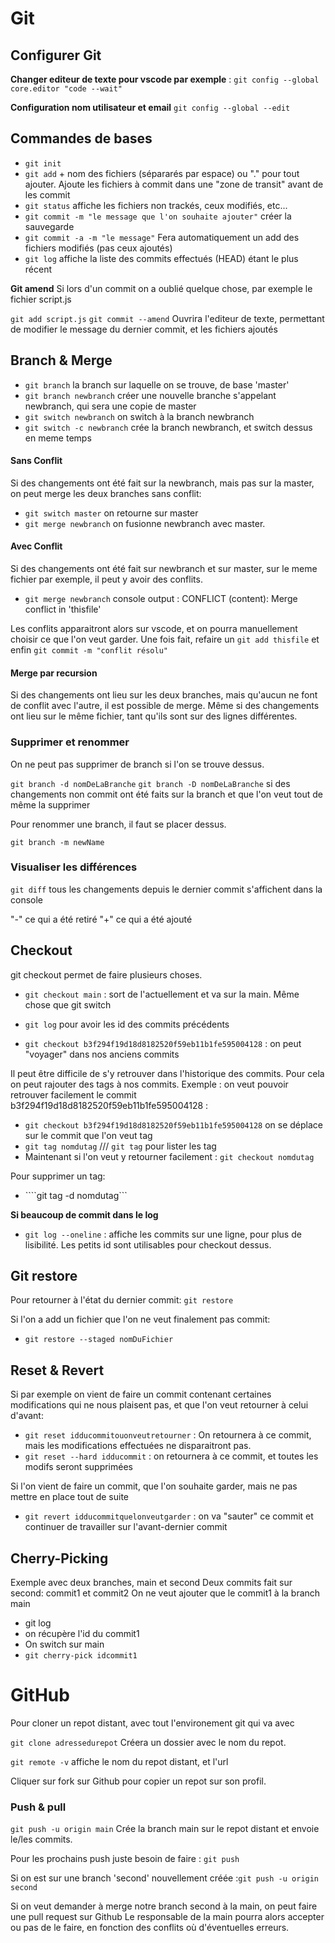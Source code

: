 # Git 

## Configurer Git 

**Changer editeur de texte pour vscode par exemple** : ```git config --global core.editor "code --wait"``` 

**Configuration nom utilisateur et email**
```git config --global --edit```

## Commandes de bases

- ```git init```
- ```git add``` + nom des fichiers (sépararés par espace) ou "." pour tout ajouter. Ajoute les fichiers à commit dans une "zone de transit" avant de les commit
- ```git status``` affiche les fichiers non trackés, ceux modifiés, etc...
- ```git commit -m "le message que l'on souhaite ajouter"``` créer la sauvegarde 
- ```git commit -a -m "le message"``` Fera automatiquement un add des fichiers modifiés (pas ceux ajoutés)
- ```git log``` affiche la liste des commits effectués (HEAD) étant le plus récent

**Git amend**
Si lors d'un commit on a oublié quelque chose, par exemple le fichier script.js

```git add script.js```
```git commit --amend``` Ouvrira l'editeur de texte, permettant de modifier le message du dernier commit, et les fichiers ajoutés


## Branch & Merge

- ```git branch``` la branch sur laquelle on se trouve, de base 'master'
- ```git branch newbranch``` créer une nouvelle branche s'appelant newbranch, qui sera une copie de master
- ```git switch newbranch``` on switch à la branch newbranch
- ```git switch -c newbranch``` crée la branch newbranch, et switch dessus en meme temps


#### Sans Conflit
Si des changements ont été fait sur la newbranch, mais pas sur la master, on peut merge les deux branches sans conflit:
- ```git switch master``` on retourne sur master
- ```git merge newbranch``` on fusionne newbranch avec master. 

#### Avec Conflit
Si des changements ont été fait sur newbranch et sur master, sur le meme fichier par exemple, il peut y avoir des conflits. 
- ```git merge newbranch``` console output : CONFLICT (content): Merge conflict in 'thisfile'

Les conflits apparaitront alors sur vscode, et on pourra manuellement choisir ce que l'on veut garder.
Une fois fait, refaire un ```git add thisfile``` et enfin ```git commit -m "conflit résolu"```


#### Merge par recursion

Si des changements ont lieu sur les deux branches, mais qu'aucun ne font de conflit avec l'autre, il est possible de merge. Même si des changements ont lieu sur le même fichier, tant qu'ils sont sur des lignes différentes.


### Supprimer et renommer

On ne peut pas supprimer de branch si l'on se trouve dessus.

```git branch -d nomDeLaBranche``` 
```git branch -D nomDeLaBranche``` si des changements non commit ont été faits sur la branch et que l'on veut tout de même la supprimer 

Pour renommer une branch, il faut se placer dessus.

```git branch -m newName```

### Visualiser les différences

```git diff```  tous les changements depuis le dernier commit s'affichent dans la console

"-" ce qui a été retiré
"+" ce qui a été ajouté


## Checkout

git checkout permet de faire plusieurs choses.

- ```git checkout main``` : sort de l'actuellement et va sur la main. Même chose que git switch
 
- ```git log``` pour avoir les id des commits précédents
- ```git checkout b3f294f19d18d8182520f59eb11b1fe595004128``` : on peut "voyager" dans nos anciens commits

Il peut être difficile de s'y retrouver dans l'historique des commits. Pour cela on peut rajouter des tags à nos commits.
Exemple : on veut pouvoir retrouver facilement le commit b3f294f19d18d8182520f59eb11b1fe595004128 :
- ```git checkout b3f294f19d18d8182520f59eb11b1fe595004128``` on se déplace sur le commit que l'on veut tag
- ```git tag nomdutag``` /// ```git tag``` pour lister les tag
- Maintenant si l'on veut y retourner facilement : ```git checkout nomdutag```

Pour supprimer un tag: 
- ````git tag -d nomdutag```

**Si beaucoup de commit dans le log**
- ```git log --oneline``` : affiche les commits sur une ligne, pour plus de lisibilité. Les petits id sont utilisables pour checkout dessus. 

## Git restore

Pour retourner à l'état du dernier commit: ```git restore```

Si l'on a add un fichier que l'on ne veut finalement pas commit:
- ```git restore --staged nomDuFichier```

## Reset & Revert

Si par exemple on vient de faire un commit contenant certaines modifications qui ne nous plaisent pas, et que l'on veut retourner à celui d'avant:

- ```git reset idducommitouonveutretourner``` : On retournera à ce commit, mais les modifications effectuées ne disparaitront pas. 
- ```git reset --hard idducommit``` : on retournera à ce commit, et toutes les modifs seront supprimées

Si l'on vient de faire un commit, que l'on souhaite garder, mais ne pas mettre en place tout de suite

- ```git revert idducommitquelonveutgarder``` : on va "sauter" ce commit et continuer de travailler sur l'avant-dernier commit

## Cherry-Picking

Exemple avec deux branches, main et second
Deux commits fait sur second: commit1 et commit2
On ne veut ajouter que le commit1 à la branch main
- git log
- on récupère l'id du commit1
- On switch sur main
- ```git cherry-pick idcommit1```


# GitHub

Pour cloner un repot distant, avec tout l'environement git qui va avec

```git clone adressedurepot``` Créera un dossier avec le nom du repot. 

```git remote -v``` affiche le nom du repot distant, et l'url 

Cliquer sur fork sur Github pour copier un repot sur son profil.

### Push & pull 


```git push -u origin main``` Crée la branch main sur le repot distant et envoie le/les commits.

Pour les prochains push juste besoin de faire : ```git push```

Si on est sur une branch 'second' nouvellement créée :```git push -u origin second```

Si on veut demander à merge notre branch second à la main, on peut faire une pull request sur Github
Le responsable de la main pourra alors accepter ou pas de le faire, en fonction des conflits où d'éventuelles erreurs. 



